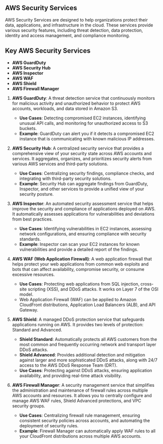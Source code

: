 ## AWS Security Services
AWS Security Services are designed to help organizations protect their data, applications, and infrastructure in the cloud. These services provide various security features, including threat detection, data protection, identity and access management, and compliance monitoring. 

## Key AWS Security Services
- **AWS GuardDuty**
- **AWS Security Hub**
- **AWS Inspector**
- **AWS WAF**
- **AWS Shield**
- **AWS Firewall Manager**

1. **AWS GuardDuty**: A threat detection service that continuously monitors for malicious activity and unauthorized behavior to protect AWS accounts, workloads, and data stored in Amazon S3.
   - **Use Cases**: Detecting compromised EC2 instances, identifying unusual API calls, and monitoring for unauthorized access to S3 buckets.
   - **Example**: GuardDuty can alert you if it detects a compromised EC2 instance that is communicating with known malicious IP addresses.

2. **AWS Security Hub**: A centralized security service that provides a comprehensive view of your security state across AWS accounts and services. It aggregates, organizes, and prioritizes security alerts from various AWS services and third-party solutions.
   - **Use Cases**: Centralizing security findings, compliance checks, and integrating with third-party security solutions.
   - **Example**: Security Hub can aggregate findings from GuardDuty, Inspector, and other services to provide a unified view of your security posture.

3. **AWS Inspector**: An automated security assessment service that helps improve the security and compliance of applications deployed on AWS. It automatically assesses applications for vulnerabilities and deviations from best practices.
   - **Use Cases**: Identifying vulnerabilities in EC2 instances, assessing network configurations, and ensuring compliance with security standards.
   - **Example**: Inspector can scan your EC2 instances for known vulnerabilities and provide a detailed report of the findings.

4. **AWS WAF (Web Application Firewall)**: A web application firewall that helps protect your web applications from common web exploits and bots that can affect availability, compromise security, or consume excessive resources.
   - **Use Cases**: Protecting web applications from SQL injection, cross-site scripting (XSS), and DDoS attacks. It works on Layer 7 of the OSI model.
   - Web Application Firewall (WAF) can be applied to Amazon CloudFront distributions, Application Load Balancers (ALB), and API Gateway.

5. **AWS Shield**: A managed DDoS protection service that safeguards applications running on AWS. It provides two levels of protection: Standard and Advanced.
    - **Shield Standard**: Automatically protects all AWS customers from the most common and frequently occurring network and transport layer DDoS attacks.
    - **Shield Advanced**: Provides additional detection and mitigation against larger and more sophisticated DDoS attacks, along with 24/7 access to the AWS DDoS Response Team (DRT).
   - **Use Cases**: Protecting against DDoS attacks, ensuring application availability, and providing real-time attack visibility.

6. **AWS Firewall Manager**: A security management service that simplifies the administration and maintenance of firewall rules across multiple AWS accounts and resources. It allows you to centrally configure and manage AWS WAF rules, Shield Advanced protections, and VPC security groups.
   - **Use Cases**: Centralizing firewall rule management, ensuring consistent security policies across accounts, and automating the deployment of security rules.
   - **Example**: Firewall Manager can automatically apply WAF rules to all your CloudFront distributions across multiple AWS accounts.